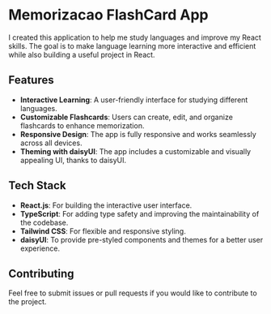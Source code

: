 # Memorizacao FlashCard App

I created this application to help me study languages and improve my React skills. The goal is to make language learning more interactive and efficient while also building a useful project in React.

## Features

- **Interactive Learning**: A user-friendly interface for studying different languages.
- **Customizable Flashcards**: Users can create, edit, and organize flashcards to enhance memorization.
- **Responsive Design**: The app is fully responsive and works seamlessly across all devices.
- **Theming with daisyUI**: The app includes a customizable and visually appealing UI, thanks to daisyUI.

## Tech Stack

- **React.js**: For building the interactive user interface.
- **TypeScript**: For adding type safety and improving the maintainability of the codebase.
- **Tailwind CSS**: For flexible and responsive styling.
- **daisyUI**: To provide pre-styled components and themes for a better user experience.

## Contributing

Feel free to submit issues or pull requests if you would like to contribute to the project.
